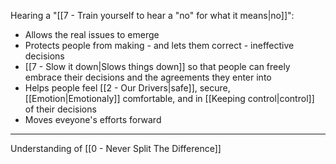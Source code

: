Hearing a "[[7 - Train yourself to hear a "no" for what it means|no]]":

- Allows the real issues to emerge
- Protects people from making - and lets them correct - ineffective decisions
- [[7 - Slow it down|Slows things down]] so that people can freely embrace their decisions and the agreements they enter into
- Helps people feel [[2 - Our Drivers|safe]], secure, [[Emotion|Emotionaly]] comfortable, and in [[Keeping control|control]] of their decisions
- Moves eveyone's efforts forward

---

Understanding of [[0 - Never Split The Difference]]